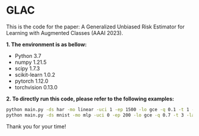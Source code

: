 # GLAC
This is the code for the paper: A Generalized Unbiased Risk Estimator for Learning with Augmented Classes (AAAI 2023).

**1. The environment is as bellow:** 
- Python 3.7
- numpy 1.21.5
- scipy 1.7.3
- scikit-learn 1.0.2
- pytorch 1.12.0
- torchvision 0.13.0 



**2. To directly run this code, please refer to the following examples:**

```bash
python main.py -ds har -mo linear -uci 1 -ep 1500 -lo gce -q 0.1 -t 1 -lamda 1.2 -lr 1e-2 -wd 1e-4 -gpu 0 -seed 1
python main.py -ds mnist -mo mlp -uci 0 -ep 200 -lo gce -q 0.7 -t 3 -lamda 1.0 -lr 1e-4 -wd 1e-3 -gpu 0 -seed 1
```

Thank you for your time!
